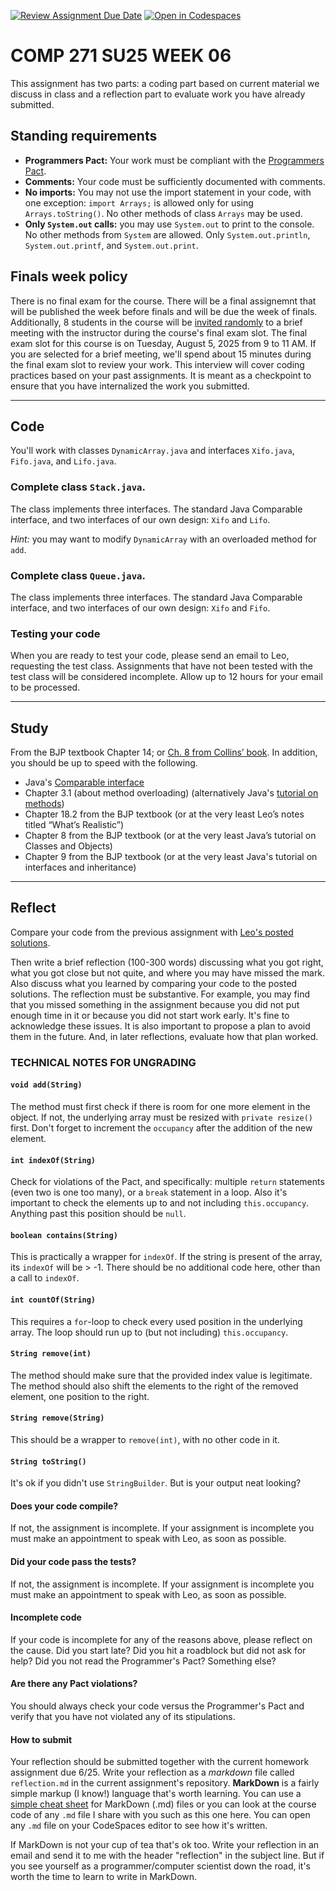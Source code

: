 [![Review Assignment Due Date](https://classroom.github.com/assets/deadline-readme-button-22041afd0340ce965d47ae6ef1cefeee28c7c493a6346c4f15d667ab976d596c.svg)](https://classroom.github.com/a/zI5vX1nv)
[![Open in Codespaces](https://classroom.github.com/assets/launch-codespace-2972f46106e565e64193e422d61a12cf1da4916b45550586e14ef0a7c637dd04.svg)](https://classroom.github.com/open-in-codespaces?assignment_repo_id=19917661)
# COMP 271 SU25 WEEK 06

This assignment has two parts: a coding part based on current material we discuss in class and a reflection part to evaluate work you have already submitted.


## Standing requirements

* **Programmers Pact:** Your work must be compliant with the [Programmers Pact](./ProgrammerPact.pdf). 
* **Comments:** Your code must be sufficiently documented with comments.
* **No imports:** You may not use the import statement in your code, with one exception: `import Arrays;` is allowed only for using `Arrays.toString()`. No other methods of class `Arrays` may be used.
* **Only `System.out` calls:** you may use `System.out` to print to the console. No other methods from `System` are allowed. Only `System.out.println`, `System.out.printf`, and `System.out.print`. 


## Finals week policy

There is no final exam for the course. There will be a final assignemnt that will be published the week before finals and will be due the week of finals. Additionally, 8 students in the course will be [invited randomly](https://github.com/lgreco/random-selection-final-oral) to a brief meeting with the instructor during the course's final exam slot. The final exam slot for this course is on Tuesday, August 5, 2025 from 9 to 11 AM. If you are selected for a brief meeting, we'll spend about 15 minutes during the final exam slot to review your work. This interview will cover coding practices based on your past assignments. It is meant as a checkpoint to ensure that you have internalized the work you submitted.

---

## Code

You'll work with classes `DynamicArray.java` and interfaces `Xifo.java`, `Fifo.java`, and `Lifo.java`.


### Complete class `Stack.java`. 
The class implements three interfaces. The standard Java Comparable interface, and two interfaces of our own design: `Xifo` and `Lifo`.

*Hint:* you may want to modify `DynamicArray` with an overloaded method for `add`.


### Complete class `Queue.java`. 
The class implements three interfaces. The standard Java Comparable interface, and two interfaces of our own design: `Xifo` and `Fifo`.

### Testing your code
When you are ready to test your code, please send an email to Leo, requesting the test class. Assignments that have not been tested with the test class will be considered incomplete. Allow up to 12 hours for your email to be processed.

---

## Study

From the BJP textbook Chapter 14; or [Ch. 8 from Collins’ book](https://learning.oreilly.com/library/view/data-structures-and/9780470482674/15-chapter08.html). In addition, you should be up to speed with the following.

* Java's [Comparable interface](https://docs.oracle.com/javase/8/docs/api/java/lang/Comparable.html)
* Chapter 3.1 (about method overloading) (alternatively Java's [tutorial on methods](https://docs.oracle.com/javase/tutorial/java/javaOO/methods.html))
* Chapter 18.2 from the BJP textbook (or at the very least Leo’s notes titled “What’s Realistic”)
* Chapter 8 from the BJP textbook (or at the very least Java’s tutorial on Classes and Objects)
* Chapter 9 from the BJP textbook (or at the very least Java's tutorial on interfaces and inheritance)

---

## Reflect

Compare your code from the previous assignment with [Leo's posted solutions](./DynamicArray.java).

Then write a brief reflection (100-300 words) discussing what you got right, what you got close but not quite, and where you may have missed the mark. Also discuss what you learned by comparing your code to the posted solutions. The reflection must be substantive. For example, you may find that you missed something in the assignment because you did not put enough time in it or because you did not start work early. It's fine to acknowledge these issues. It is also important to propose a plan to avoid them in the future. And, in later reflections, evaluate how that plan worked.


### TECHNICAL NOTES FOR UNGRADING


#### `void add(String)`
The method must first check if there is room for one more element in the object. If not, the underlying array must be resized with `private resize()` first. Don't forget to increment the `occupancy` after the addition of the new element.

#### `int indexOf(String)`
Check for violations of the Pact, and specifically: multiple `return` statements (even two is one too many), or a `break` statement in a loop. Also it's important to check the elements up to and not including `this.occupancy`. Anything past this position should be `null`.

#### `boolean contains(String)`
This is practically a wrapper for `indexOf`. If the string is present of the array, its `indexOf` will be > -1. There should be no additional code here, other than a call to `indexOf`.

#### `int countOf(String)`
This requires a `for`-loop to check every used position in the underlying array. The loop should run up to (but not including) `this.occupancy`.

#### `String remove(int)`
The method should make sure that the provided index value is legitimate. The method should also shift the elements to the right of the removed element, one position to the right.

#### `String remove(String)`
This should be a wrapper to `remove(int)`, with no other code in it.

#### `String toString()`
It's ok if you didn't use `StringBuilder`. But is your output neat looking?


#### Does your code compile? 
If not, the assignment is incomplete. If your assignment is incomplete you must make an appointment to speak with Leo, as soon as possible.


#### Did your code pass the tests?
If not, the assignment is incomplete. If your assignment is incomplete you must make an appointment to speak with Leo, as soon as possible.


#### Incomplete code

If your code is incomplete for any of the reasons above, please reflect on the cause. Did you start late? Did you hit a roadblock but did not ask for help? Did you not read the Programmer's Pact? Something else?


#### Are there any Pact violations?
You should always check your code versus the Programmer's Pact and verify that you have not violated any of its stipulations.


#### How to submit

Your reflection should be submitted together with the current homework assignment due 6/25. Write your reflection as a *markdown* file called `reflection.md` in the current assignment's repository. **MarkDown** is a fairly simple markup (I know!) language that's worth learning. You can use a [simple cheat sheet](https://www.markdownguide.org/basic-syntax/) for MarkDown (.md) files or you can look at the course code of any `.md` file I share with you such as this one here. You can open any `.md` file on your CodeSpaces editor to see how it's written. 

If MarkDown is not your cup of tea that's ok too. Write your reflection in an email and send it to me with the header "reflection" in the subject line. But if you see yourself as a programmer/computer scientist down the road, it's worth the time to learn to write in MarkDown.
